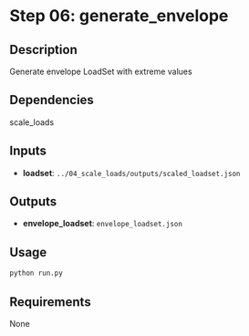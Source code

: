 # Step 06: generate_envelope

## Description
Generate envelope LoadSet with extreme values

## Dependencies
scale_loads

## Inputs
- **loadset**: `../04_scale_loads/outputs/scaled_loadset.json`

## Outputs
- **envelope_loadset**: `envelope_loadset.json`

## Usage
```bash
python run.py
```

## Requirements
None
